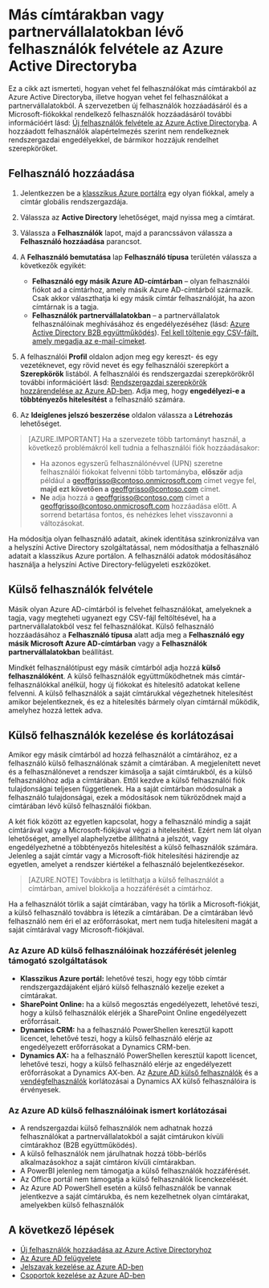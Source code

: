 <properties
    pageTitle="Más címtárakban vagy partnervállalatokban lévő felhasználók felvétele az Azure Active Directoryba | Microsoft Azure"
    description="Ez a cikk azt ismerteti, hogyan vehet fel felhasználókat, vagy hogyan módosíthatja a felhasználói adatokat az Azure Active Directoryban, beleértve a külső és vendégfelhasználókat is."
    services="active-directory"
    documentationCenter=""
    authors="curtand"
    manager="femila"
    editor=""/>

<tags
    ms.service="active-directory"
    ms.workload="identity"
    ms.tgt_pltfrm="na"
    ms.devlang="na"
    ms.topic="get-started-article"
    ms.date="08/02/2016"
    ms.author="curtand"/>

# Más címtárakban vagy partnervállalatokban lévő felhasználók felvétele az Azure Active Directoryba

Ez a cikk azt ismerteti, hogyan vehet fel felhasználókat más címtárakból az Azure Active Directoryba, illetve hogyan vehet fel felhasználókat a partnervállalatokból. A szervezetben új felhasználók hozzáadásáról és a Microsoft-fiókokkal rendelkező felhasználók hozzáadásáról további információért lásd: [Új felhasználók felvétele az Azure Active Directoryba](active-directory-create-users.md). A hozzáadott felhasználók alapértelmezés szerint nem rendelkeznek rendszergazdai engedélyekkel, de bármikor hozzájuk rendelhet szerepköröket.

## Felhasználó hozzáadása

1. Jelentkezzen be a [klasszikus Azure portálra](https://manage.windowsazure.com) egy olyan fiókkal, amely a címtár globális rendszergazdája.

2. Válassza az **Active Directory** lehetőséget, majd nyissa meg a címtárat.

3. Válassza a **Felhasználók** lapot, majd a parancssávon válassza a **Felhasználó hozzáadása** parancsot.

4. A **Felhasználó bemutatása** lap **Felhasználó típusa** területén válassza a következők egyikét:

    - **Felhasználó egy másik Azure AD-címtárban** – olyan felhasználói fiókot ad a címtárhoz, amely másik Azure AD-címtárból származik. Csak akkor választhatja ki egy másik címtár felhasználóját, ha azon címtárnak is a tagja.
    - **Felhasználók partnervállalatokban** – a partnervállalatok felhasználóinak meghívásához és engedélyezéséhez (lásd: [Azure Active Directory B2B együttműködés](active-directory-b2b-what-is-azure-ad-b2b.md)). [Fel kell töltenie egy CSV-fájlt, amely megadja az e-mail-címeket](active-directory-b2b-references-csv-file-format.md).

6. A felhasználói **Profil** oldalon adjon meg egy kereszt- és egy vezetéknevet, egy rövid nevet és egy felhasználói szerepkört a **Szerepkörök** listából. A felhasználói és rendszergazdai szerepkörökről további információért lásd: [Rendszergazdai szerepkörök hozzárendelése az Azure AD-ben](active-directory-assign-admin-roles.md). Adja meg, hogy **engedélyezi-e a többtényezős hitelesítést** a felhasználó számára.

7. Az **Ideiglenes jelszó beszerzése** oldalon válassza a **Létrehozás** lehetőséget.

> [AZURE.IMPORTANT] Ha a szervezete több tartományt használ, a következő problémákról kell tudnia a felhasználói fiók hozzáadásakor:
>
> - Ha azonos egyszerű felhasználónévvel (UPN) szeretne felhasználói fiókokat felvenni több tartományba, **először** adja például a geoffgrisso@contoso.onmicrosoft.com címet vegye fel, **majd ezt követően a** geoffgrisso@contoso.com címet.
> - **Ne** adja hozzá a geoffgrisso@contoso.com címet a geoffgrisso@contoso.onmicrosoft.com hozzáadása előtt. A sorrend betartása fontos, és nehézkes lehet visszavonni a változásokat.

Ha módosítja olyan felhasználó adatait, akinek identitása szinkronizálva van a helyszíni Active Directory szolgáltatással, nem módosíthatja a felhasználó adatait a klasszikus Azure portálon. A felhasználói adatok módosításához használja a helyszíni Active Directory-felügyeleti eszközöket.

## Külső felhasználók felvétele

Másik olyan Azure AD-címtárból is felvehet felhasználókat, amelyeknek a tagja, vagy megteheti ugyanezt egy CSV-fájl feltöltésével, ha a partnervállalatokból vesz fel felhasználókat. Külső felhasználó hozzáadásához a **Felhasználó típusa** alatt adja meg a **Felhasználó egy másik Microsoft Azure AD-címtárban** vagy a **Felhasználók partnervállalatokban** beállítást.

Mindkét felhasználótípust egy másik címtárból adja hozzá **külső felhasználóként**. A külső felhasználók együttműködhetnek más címtár-felhasználókkal anélkül, hogy új fiókokat és hitelesítő adatokat kellene felvenni. A külső felhasználók a saját címtárukkal végezhetnek hitelesítést amikor bejelentkeznek, és ez a hitelesítés bármely olyan címtárnál működik, amelyhez hozzá lettek adva.

## Külső felhasználók kezelése és korlátozásai

Amikor egy másik címtárból ad hozzá felhasználót a címtárához, ez a felhasználó külső felhasználónak számít a címtárában. A megjelenített nevet és a felhasználónevet a rendszer kimásolja a saját címtárukból, és a külső felhasználóhoz adja a címtárában. Ettől kezdve a külső felhasználói fiók tulajdonságai teljesen függetlenek. Ha a saját címtárban módosulnak a felhasználó tulajdonságai, ezek a módosítások nem tükröződnek majd a címtárában lévő külső felhasználói fiókban.

A két fiók között az egyetlen kapcsolat, hogy a felhasználó mindig a saját címtárával vagy a Microsoft-fiókjával végzi a hitelesítést. Ezért nem lát olyan lehetőséget, amellyel alaphelyzetbe állíthatná a jelszót, vagy engedélyezhetné a többtényezős hitelesítést a külső felhasználók számára. Jelenleg a saját címtár vagy a Microsoft-fiók hitelesítési házirendje az egyetlen, amelyet a rendszer kiértékel a felhasználó bejelentkezésekor.

> [AZURE.NOTE]
> Továbbra is letilthatja a külső felhasználót a címtárban, amivel blokkolja a hozzáférését a címtárhoz.

Ha a felhasználót törlik a saját címtárában, vagy ha törlik a Microsoft-fiókját, a külső felhasználó továbbra is létezik a címtárában. De a címtárában lévő felhasználó nem éri el az erőforrásokat, mert nem tudja hitelesíteni magát a saját címtárával vagy Microsoft-fiókjával.

### Az Azure AD külső felhasználóinak hozzáférését jelenleg támogató szolgáltatások

- **Klasszikus Azure portál:** lehetővé teszi, hogy egy több címtár rendszergazdájaként eljáró külső felhasználó kezelje ezeket a címtárakat.
- **SharePoint Online:** ha a külső megosztás engedélyezett, lehetővé teszi, hogy a külső felhasználók elérjék a SharePoint Online engedélyezett erőforrásait.
- **Dynamics CRM:** ha a felhasználó PowerShellen keresztül kapott licencet, lehetővé teszi, hogy a külső felhasználó elérje az engedélyezett erőforrásokat a Dynamics CRM-ben.
- **Dynamics AX:** ha a felhasználó PowerShellen keresztül kapott licencet, lehetővé teszi, hogy a külső felhasználó elérje az engedélyezett erőforrásokat a Dynamics AX-ben. Az [Azure AD külső felhasználók](#known-limitations-of-azure-ad-external-users) és a [vendégfelhasználók](#guest-user-management-and-limitations) korlátozásai a Dynamics AX külső felhasználóira is érvényesek.

### Az Azure AD külső felhasználóinak ismert korlátozásai

- A rendszergazdai külső felhasználók nem adhatnak hozzá felhasználókat a partnervállalatokból a saját címtárukon kívüli címtárakhoz (B2B együttműködés).
- A külső felhasználók nem járulhatnak hozzá több-bérlős alkalmazásokhoz a saját címtáron kívüli címtárakban.
- A PowerBI jelenleg nem támogatja a külső felhasználók hozzáférését.
- Az Office portál nem támogatja a külső felhasználók licenckezelését.
- Az Azure AD PowerShell esetén a külső felhasználók be vannak jelentkezve a saját címtárukba, és nem kezelhetnek olyan címtárakat, amelyekben külső felhasználók


## A következő lépések

- [Új felhasználók hozzáadása az Azure Active Directoryhoz](active-directory-create-users.md)
- [Az Azure AD felügyelete](active-directory-administer.md)
- [Jelszavak kezelése az Azure AD-ben](active-directory-manage-passwords.md)
- [Csoportok kezelése az Azure AD-ben](active-directory-manage-groups.md)



<!--HONumber=sep16_HO1-->


